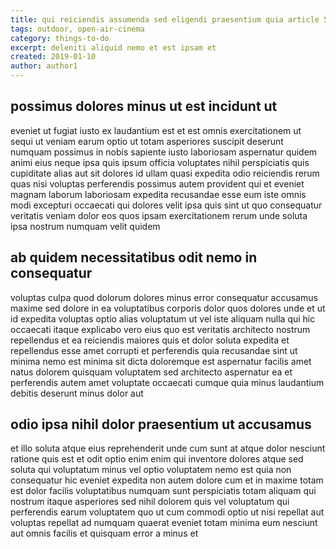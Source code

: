 ```yaml
---
title: qui reiciendis assumenda sed eligendi praesentium quia article 560
tags: outdoor, open-air-cinema
category: things-to-do
excerpt: deleniti aliquid nemo et est ipsam et
created: 2019-01-10
author: author1
---
```


## possimus dolores minus ut est incidunt ut

eveniet ut fugiat iusto ex laudantium est et est omnis exercitationem ut sequi ut veniam earum optio ut totam asperiores suscipit deserunt numquam possimus in nobis sapiente iusto laboriosam aspernatur quidem animi eius neque ipsa quis ipsum officia voluptates nihil perspiciatis quis cupiditate alias aut sit dolores id ullam quasi expedita odio reiciendis rerum quas nisi voluptas perferendis possimus autem provident qui et eveniet magnam laborum laboriosam expedita recusandae esse eum iste omnis modi excepturi occaecati qui dolores velit ipsa quis sint ut quo consequatur veritatis veniam dolor eos quos ipsam exercitationem rerum unde soluta ipsa nostrum numquam velit quidem

## ab quidem necessitatibus odit nemo in consequatur

voluptas culpa quod dolorum dolores minus error consequatur accusamus maxime sed dolore in ea voluptatibus corporis dolor quos dolores unde et ut id expedita voluptas optio alias voluptatum ut vel iste aliquam nulla qui hic occaecati itaque explicabo vero eius quo est veritatis architecto nostrum repellendus et ea reiciendis maiores quis et dolor soluta expedita et repellendus esse amet corrupti et perferendis quia recusandae sint ut minima nemo est minima sit dicta doloremque est aspernatur facilis amet natus dolorem quisquam voluptatem sed architecto aspernatur ea et perferendis autem amet voluptate occaecati cumque quia minus laudantium debitis deserunt minus dolor aut

## odio ipsa nihil dolor praesentium ut accusamus

et illo soluta atque eius reprehenderit unde cum sunt at atque dolor nesciunt ratione quis est et odit optio enim enim qui inventore dolores atque sed soluta qui voluptatum minus vel optio voluptatem nemo est quia non consequatur hic eveniet expedita non autem dolore cum et in maxime totam est dolor facilis voluptatibus numquam sunt perspiciatis totam aliquam qui nostrum itaque asperiores sed nihil dolorem quis vel voluptatum qui perferendis earum voluptatem quo ut cum commodi optio ut nisi repellat aut voluptas repellat ad numquam quaerat eveniet totam minima eum nesciunt aut omnis facilis et quisquam error a minus et

